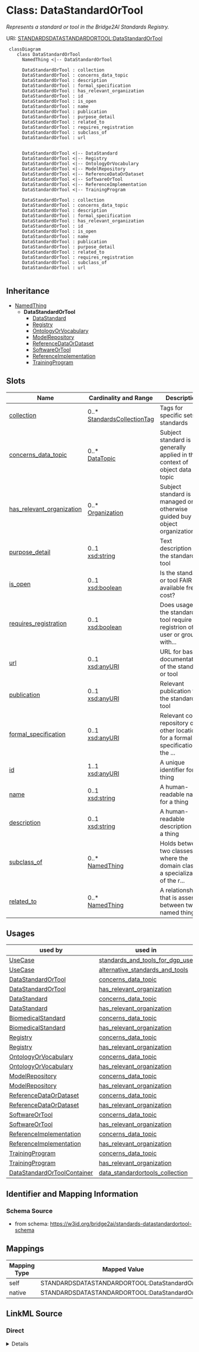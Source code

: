 # Class: DataStandardOrTool
_Represents a standard or tool in the Bridge2AI Standards Registry._




URI: [STANDARDSDATASTANDARDORTOOL:DataStandardOrTool](https://w3id.org/bridge2ai/standards-datastandardortool-schema/DataStandardOrTool)



```mermaid
 classDiagram
    class DataStandardOrTool
      NamedThing <|-- DataStandardOrTool
      
      DataStandardOrTool : collection
      DataStandardOrTool : concerns_data_topic
      DataStandardOrTool : description
      DataStandardOrTool : formal_specification
      DataStandardOrTool : has_relevant_organization
      DataStandardOrTool : id
      DataStandardOrTool : is_open
      DataStandardOrTool : name
      DataStandardOrTool : publication
      DataStandardOrTool : purpose_detail
      DataStandardOrTool : related_to
      DataStandardOrTool : requires_registration
      DataStandardOrTool : subclass_of
      DataStandardOrTool : url
      

      DataStandardOrTool <|-- DataStandard
      DataStandardOrTool <|-- Registry
      DataStandardOrTool <|-- OntologyOrVocabulary
      DataStandardOrTool <|-- ModelRepository
      DataStandardOrTool <|-- ReferenceDataOrDataset
      DataStandardOrTool <|-- SoftwareOrTool
      DataStandardOrTool <|-- ReferenceImplementation
      DataStandardOrTool <|-- TrainingProgram
      
      DataStandardOrTool : collection
      DataStandardOrTool : concerns_data_topic
      DataStandardOrTool : description
      DataStandardOrTool : formal_specification
      DataStandardOrTool : has_relevant_organization
      DataStandardOrTool : id
      DataStandardOrTool : is_open
      DataStandardOrTool : name
      DataStandardOrTool : publication
      DataStandardOrTool : purpose_detail
      DataStandardOrTool : related_to
      DataStandardOrTool : requires_registration
      DataStandardOrTool : subclass_of
      DataStandardOrTool : url
      
```





## Inheritance
* [NamedThing](NamedThing.md)
    * **DataStandardOrTool**
        * [DataStandard](DataStandard.md)
        * [Registry](Registry.md)
        * [OntologyOrVocabulary](OntologyOrVocabulary.md)
        * [ModelRepository](ModelRepository.md)
        * [ReferenceDataOrDataset](ReferenceDataOrDataset.md)
        * [SoftwareOrTool](SoftwareOrTool.md)
        * [ReferenceImplementation](ReferenceImplementation.md)
        * [TrainingProgram](TrainingProgram.md)



## Slots

| Name | Cardinality and Range | Description | Inheritance |
| ---  | --- | --- | --- |
| [collection](collection.md) | 0..* <br/> [StandardsCollectionTag](StandardsCollectionTag.md) | Tags for specific sets of standards | direct |
| [concerns_data_topic](concerns_data_topic.md) | 0..* <br/> [DataTopic](DataTopic.md) | Subject standard is generally applied in the context of object data topic | direct |
| [has_relevant_organization](has_relevant_organization.md) | 0..* <br/> [Organization](Organization.md) | Subject standard is managed or otherwise guided buy the object organization(s... | direct |
| [purpose_detail](purpose_detail.md) | 0..1 <br/> [xsd:string](xsd:string) | Text description of the standard or tool | direct |
| [is_open](is_open.md) | 0..1 <br/> [xsd:boolean](xsd:boolean) | Is the standard or tool FAIR and available free of cost? | direct |
| [requires_registration](requires_registration.md) | 0..1 <br/> [xsd:boolean](xsd:boolean) | Does usage of the standard or tool require registrion of a user or group with... | direct |
| [url](url.md) | 0..1 <br/> [xsd:anyURI](xsd:anyURI) | URL for basic documentation of the standard or tool | direct |
| [publication](publication.md) | 0..1 <br/> [xsd:anyURI](xsd:anyURI) | Relevant publication for the standard or tool | direct |
| [formal_specification](formal_specification.md) | 0..1 <br/> [xsd:anyURI](xsd:anyURI) | Relevant code repository or other location for a formal specification of the ... | direct |
| [id](id.md) | 1..1 <br/> [xsd:anyURI](xsd:anyURI) | A unique identifier for a thing | [NamedThing](NamedThing.md) |
| [name](name.md) | 0..1 <br/> [xsd:string](xsd:string) | A human-readable name for a thing | [NamedThing](NamedThing.md) |
| [description](description.md) | 0..1 <br/> [xsd:string](xsd:string) | A human-readable description for a thing | [NamedThing](NamedThing.md) |
| [subclass_of](subclass_of.md) | 0..* <br/> [NamedThing](NamedThing.md) | Holds between two classes where the domain class is a specialization of the r... | [NamedThing](NamedThing.md) |
| [related_to](related_to.md) | 0..* <br/> [NamedThing](NamedThing.md) | A relationship that is asserted between two named things | [NamedThing](NamedThing.md) |





## Usages

| used by | used in | type | used |
| ---  | --- | --- | --- |
| [UseCase](UseCase.md) | [standards_and_tools_for_dgp_use](standards_and_tools_for_dgp_use.md) | range | [DataStandardOrTool](DataStandardOrTool.md) |
| [UseCase](UseCase.md) | [alternative_standards_and_tools](alternative_standards_and_tools.md) | range | [DataStandardOrTool](DataStandardOrTool.md) |
| [DataStandardOrTool](DataStandardOrTool.md) | [concerns_data_topic](concerns_data_topic.md) | domain | [DataStandardOrTool](DataStandardOrTool.md) |
| [DataStandardOrTool](DataStandardOrTool.md) | [has_relevant_organization](has_relevant_organization.md) | domain | [DataStandardOrTool](DataStandardOrTool.md) |
| [DataStandard](DataStandard.md) | [concerns_data_topic](concerns_data_topic.md) | domain | [DataStandardOrTool](DataStandardOrTool.md) |
| [DataStandard](DataStandard.md) | [has_relevant_organization](has_relevant_organization.md) | domain | [DataStandardOrTool](DataStandardOrTool.md) |
| [BiomedicalStandard](BiomedicalStandard.md) | [concerns_data_topic](concerns_data_topic.md) | domain | [DataStandardOrTool](DataStandardOrTool.md) |
| [BiomedicalStandard](BiomedicalStandard.md) | [has_relevant_organization](has_relevant_organization.md) | domain | [DataStandardOrTool](DataStandardOrTool.md) |
| [Registry](Registry.md) | [concerns_data_topic](concerns_data_topic.md) | domain | [DataStandardOrTool](DataStandardOrTool.md) |
| [Registry](Registry.md) | [has_relevant_organization](has_relevant_organization.md) | domain | [DataStandardOrTool](DataStandardOrTool.md) |
| [OntologyOrVocabulary](OntologyOrVocabulary.md) | [concerns_data_topic](concerns_data_topic.md) | domain | [DataStandardOrTool](DataStandardOrTool.md) |
| [OntologyOrVocabulary](OntologyOrVocabulary.md) | [has_relevant_organization](has_relevant_organization.md) | domain | [DataStandardOrTool](DataStandardOrTool.md) |
| [ModelRepository](ModelRepository.md) | [concerns_data_topic](concerns_data_topic.md) | domain | [DataStandardOrTool](DataStandardOrTool.md) |
| [ModelRepository](ModelRepository.md) | [has_relevant_organization](has_relevant_organization.md) | domain | [DataStandardOrTool](DataStandardOrTool.md) |
| [ReferenceDataOrDataset](ReferenceDataOrDataset.md) | [concerns_data_topic](concerns_data_topic.md) | domain | [DataStandardOrTool](DataStandardOrTool.md) |
| [ReferenceDataOrDataset](ReferenceDataOrDataset.md) | [has_relevant_organization](has_relevant_organization.md) | domain | [DataStandardOrTool](DataStandardOrTool.md) |
| [SoftwareOrTool](SoftwareOrTool.md) | [concerns_data_topic](concerns_data_topic.md) | domain | [DataStandardOrTool](DataStandardOrTool.md) |
| [SoftwareOrTool](SoftwareOrTool.md) | [has_relevant_organization](has_relevant_organization.md) | domain | [DataStandardOrTool](DataStandardOrTool.md) |
| [ReferenceImplementation](ReferenceImplementation.md) | [concerns_data_topic](concerns_data_topic.md) | domain | [DataStandardOrTool](DataStandardOrTool.md) |
| [ReferenceImplementation](ReferenceImplementation.md) | [has_relevant_organization](has_relevant_organization.md) | domain | [DataStandardOrTool](DataStandardOrTool.md) |
| [TrainingProgram](TrainingProgram.md) | [concerns_data_topic](concerns_data_topic.md) | domain | [DataStandardOrTool](DataStandardOrTool.md) |
| [TrainingProgram](TrainingProgram.md) | [has_relevant_organization](has_relevant_organization.md) | domain | [DataStandardOrTool](DataStandardOrTool.md) |
| [DataStandardOrToolContainer](DataStandardOrToolContainer.md) | [data_standardortools_collection](data_standardortools_collection.md) | range | [DataStandardOrTool](DataStandardOrTool.md) |






## Identifier and Mapping Information







### Schema Source


* from schema: https://w3id.org/bridge2ai/standards-datastandardortool-schema





## Mappings

| Mapping Type | Mapped Value |
| ---  | ---  |
| self | STANDARDSDATASTANDARDORTOOL:DataStandardOrTool |
| native | STANDARDSDATASTANDARDORTOOL:DataStandardOrTool |





## LinkML Source

<!-- TODO: investigate https://stackoverflow.com/questions/37606292/how-to-create-tabbed-code-blocks-in-mkdocs-or-sphinx -->

### Direct

<details>
```yaml
name: DataStandardOrTool
description: Represents a standard or tool in the Bridge2AI Standards Registry.
from_schema: https://w3id.org/bridge2ai/standards-datastandardortool-schema
rank: 1000
is_a: NamedThing
slots:
- collection
- concerns_data_topic
- has_relevant_organization
- purpose_detail
- is_open
- requires_registration
- url
- publication
- formal_specification

```
</details>

### Induced

<details>
```yaml
name: DataStandardOrTool
description: Represents a standard or tool in the Bridge2AI Standards Registry.
from_schema: https://w3id.org/bridge2ai/standards-datastandardortool-schema
rank: 1000
is_a: NamedThing
attributes:
  collection:
    name: collection
    description: Tags for specific sets of standards.
    from_schema: https://w3id.org/bridge2ai/standards-datastandardortool-schema
    rank: 1000
    is_a: node property
    domain: NamedThing
    multivalued: true
    alias: collection
    owner: DataStandardOrTool
    domain_of:
    - DataStandardOrTool
    range: StandardsCollectionTag
  concerns_data_topic:
    name: concerns_data_topic
    description: Subject standard is generally applied in the context of object data
      topic.
    from_schema: https://w3id.org/bridge2ai/standards-datastandardortool-schema
    rank: 1000
    is_a: related_to
    domain: DataStandardOrTool
    multivalued: true
    inherited: true
    alias: concerns_data_topic
    owner: DataStandardOrTool
    domain_of:
    - DataStandardOrTool
    range: DataTopic
  has_relevant_organization:
    name: has_relevant_organization
    description: Subject standard is managed or otherwise guided buy the object organization(s).
    from_schema: https://w3id.org/bridge2ai/standards-datastandardortool-schema
    rank: 1000
    is_a: related_to
    domain: DataStandardOrTool
    multivalued: true
    inherited: true
    alias: has_relevant_organization
    owner: DataStandardOrTool
    domain_of:
    - DataStandardOrTool
    range: Organization
  purpose_detail:
    name: purpose_detail
    description: Text description of the standard or tool.
    from_schema: https://w3id.org/bridge2ai/standards-datastandardortool-schema
    rank: 1000
    is_a: node property
    domain: NamedThing
    alias: purpose_detail
    owner: DataStandardOrTool
    domain_of:
    - DataStandardOrTool
    range: string
  is_open:
    name: is_open
    description: Is the standard or tool FAIR and available free of cost?
    from_schema: https://w3id.org/bridge2ai/standards-datastandardortool-schema
    rank: 1000
    is_a: node property
    domain: NamedThing
    alias: is_open
    owner: DataStandardOrTool
    domain_of:
    - DataStandardOrTool
    range: boolean
  requires_registration:
    name: requires_registration
    description: Does usage of the standard or tool require registrion of a user or
      group with some organization or managerial body?
    from_schema: https://w3id.org/bridge2ai/standards-datastandardortool-schema
    rank: 1000
    is_a: node property
    domain: NamedThing
    alias: requires_registration
    owner: DataStandardOrTool
    domain_of:
    - DataStandardOrTool
    range: boolean
  url:
    name: url
    description: URL for basic documentation of the standard or tool.
    from_schema: https://w3id.org/bridge2ai/standards-schema
    rank: 1000
    is_a: node property
    domain: NamedThing
    alias: url
    owner: DataStandardOrTool
    domain_of:
    - DataStandardOrTool
    - Organization
    range: uriorcurie
  publication:
    name: publication
    description: Relevant publication for the standard or tool. Prefer a DOI or PUBMED.
    from_schema: https://w3id.org/bridge2ai/standards-datastandardortool-schema
    rank: 1000
    is_a: node property
    domain: NamedThing
    alias: publication
    owner: DataStandardOrTool
    domain_of:
    - DataStandardOrTool
    range: uriorcurie
  formal_specification:
    name: formal_specification
    description: Relevant code repository or other location for a formal specification
      of the standard or tool. Often a URL, particularly to a Git repository.
    from_schema: https://w3id.org/bridge2ai/standards-datastandardortool-schema
    rank: 1000
    is_a: node property
    domain: NamedThing
    alias: formal_specification
    owner: DataStandardOrTool
    domain_of:
    - DataStandardOrTool
    range: uriorcurie
  id:
    name: id
    description: A unique identifier for a thing.
    from_schema: https://w3id.org/bridge2ai/standards-schema
    rank: 1000
    slot_uri: schema:identifier
    identifier: true
    alias: id
    owner: DataStandardOrTool
    domain_of:
    - NamedThing
    range: uriorcurie
    required: true
  name:
    name: name
    description: A human-readable name for a thing.
    from_schema: https://w3id.org/bridge2ai/standards-schema
    rank: 1000
    slot_uri: schema:name
    alias: name
    owner: DataStandardOrTool
    domain_of:
    - NamedThing
    range: string
  description:
    name: description
    description: A human-readable description for a thing.
    from_schema: https://w3id.org/bridge2ai/standards-schema
    rank: 1000
    slot_uri: schema:description
    alias: description
    owner: DataStandardOrTool
    domain_of:
    - NamedThing
    range: string
  subclass_of:
    name: subclass_of
    description: Holds between two classes where the domain class is a specialization
      of the range class.
    from_schema: https://w3id.org/bridge2ai/standards-schema
    exact_mappings:
    - rdfs:subClassOf
    - MESH:isa
    narrow_mappings:
    - rdfs:subPropertyOf
    rank: 1000
    is_a: related_to
    domain: NamedThing
    multivalued: true
    inherited: true
    alias: subclass_of
    owner: DataStandardOrTool
    domain_of:
    - NamedThing
    range: NamedThing
  related_to:
    name: related_to
    description: A relationship that is asserted between two named things.
    from_schema: https://w3id.org/bridge2ai/standards-schema
    rank: 1000
    domain: NamedThing
    multivalued: true
    inherited: true
    alias: related_to
    owner: DataStandardOrTool
    domain_of:
    - NamedThing
    - Organization
    symmetric: true
    range: NamedThing

```
</details>